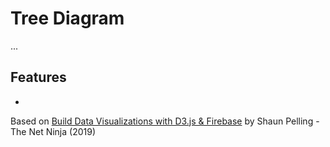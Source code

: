 # Tree Diagram

...

<!-- <p align="center">
        <img src="screenshot.png">
</p> -->

## Features

-

Based on [Build Data Visualizations with D3.js & Firebase](https://www.udemy.com/course/build-data-uis-with-d3-firebase/) by Shaun Pelling - The Net Ninja (2019)
